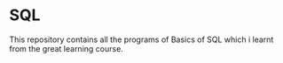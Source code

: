 # SQL
This repository contains all the programs of Basics of SQL which i learnt from the great learning course.

